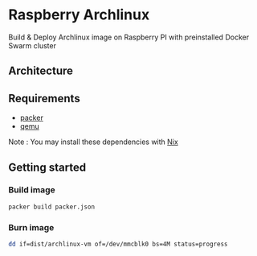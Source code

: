 # Raspberry Archlinux

Build & Deploy Archlinux image on Raspberry PI with preinstalled Docker Swarm cluster

## Architecture

## Requirements

- [packer](https://www.packer.io/docs/install/index.html)
- [qemu](https://www.qemu.org/download/)

Note : You may install these dependencies with [Nix](https://nixos.org/nix/)

## Getting started

### Build image

```bash
packer build packer.json
```

### Burn image

```bash
dd if=dist/archlinux-vm of=/dev/mmcblk0 bs=4M status=progress
```
